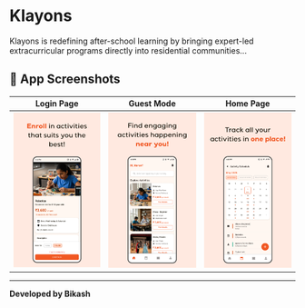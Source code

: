 # Klayons

Klayons is redefining after-school learning by bringing expert-led extracurricular programs directly into residential communities...

## 📱 App Screenshots

| Login Page | Guest Mode | Home Page |
|-------------|-------------|-------------|
| <img src="assets/PlayStore_preview_photos/App_screenshots.png" width="250"> | <img src="assets/PlayStore_preview_photos/App_screenshots_1.png" width="250"> | <img src="assets/PlayStore_preview_photos/App_screenshots_2.png" width="250"> |

---

**Developed by Bikash**
